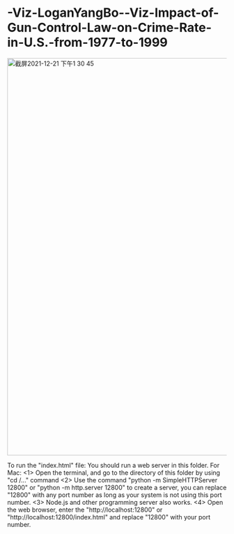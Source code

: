 # -Viz-LoganYangBo--Viz-Impact-of-Gun-Control-Law-on-Crime-Rate-in-U.S.-from-1977-to-1999

<img width="912" alt="截屏2021-12-21 下午1 30 45" src="https://user-images.githubusercontent.com/36163586/146980606-60bcce4e-ba7c-4144-8691-c82f12e3553d.png">

To run the "index.html" file:
    You should run a web server in this folder.
        For Mac:
        <1> Open the terminal, and go to the directory of this folder by using "cd /..." command
        <2> Use the command "python -m SimpleHTTPServer 12800" or "python -m http.server 12800" to create a server, you can replace "12800" with any port number as long as your              system is not using this port number.
        <3> Node.js and other programming server also works.
        <4> Open the web browser, enter the "http://localhost:12800" or "http://localhost:12800/index.html" and replace "12800" with your port number.
